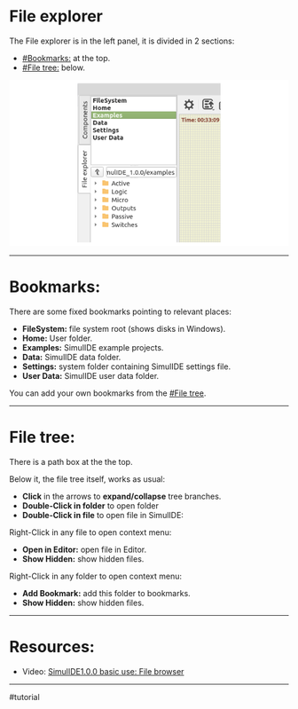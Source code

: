 # File explorer

The File explorer is in the left panel, it is divided in 2 sections:

- [#Bookmarks:](#Bookmarks:) at the top.
- [#File tree:](#File%20tree:) below.

![file_exp](images/file_exp.png)

---

# Bookmarks:

There are some fixed bookmarks pointing to relevant places:
- **FileSystem:** file system root (shows disks in Windows).
- **Home:** User folder.
- **Examples:** SimulIDE example projects.
- **Data:** SimulIDE data folder.
- **Settings:** system folder containing SimulIDE settings file.
- **User Data:** SimulIDE user data folder.

You can add your own bookmarks from the [#File tree](#File%20tree).

---

# File tree:

There is a path box at the the top.

Below it, the file tree itself, works as usual:
- **Click** in the arrows to **expand/collapse** tree branches.
- **Double-Click in folder** to open folder
- **Double-Click in file** to open file in SimulIDE:

Right-Click in any file to open context menu:
- **Open in Editor:** open file in Editor.
- **Show Hidden:**  show hidden files.

Right-Click in any folder to open context menu:
- **Add Bookmark:** add this folder to bookmarks.
- **Show Hidden:**  show hidden files.

---

# Resources:

- Video: [SimulIDE1.0.0 basic use: File browser](https://www.youtube.com/watch?v=pUgpxV6I79o)

---

#tutorial